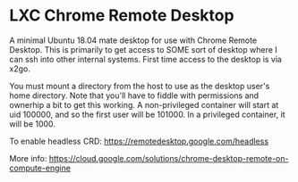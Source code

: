 LXC Chrome Remote Desktop
=========================

A minimal Ubuntu 18.04 mate desktop for use with Chrome Remote Desktop.
This is primarily to get access to SOME sort of desktop where I can ssh into other internal systems.
First time access to the desktop is via x2go.

You must mount a directory from the host to use as the desktop user's home directory. Note that you'll have to fiddle with permissions and ownerhip a bit to get this working. A non-privileged container will start at uid 100000, and so the first user will be 101000. In a privileged container, it will be 1000.

To enable headless CRD: https://remotedesktop.google.com/headless

More info: https://cloud.google.com/solutions/chrome-desktop-remote-on-compute-engine
